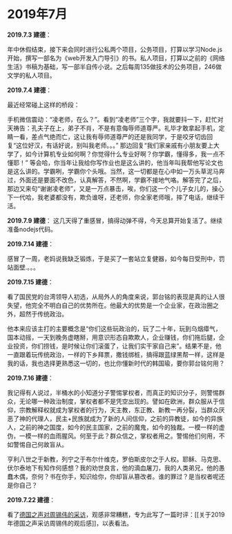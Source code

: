 # 2019年7月

**2019.7.3 建德**：

年中休假结束，接下来会同时进行公私两个项目，公务项目，打算以学习Node.js开始，撰写一部名为《web开发入门导引》的书。私人项目，打算以之前的《网络生活》书稿为基础，写一部半自传小说。之后每周135做技术的公务项目，246做文学的私人项目。

**2019.7.4 建德**：

最近经常碰上这样的桥段：

手机微信震动：“凌老师，在么？”。看到“凌老师”三个字，我就要抖一下，赶忙对天祷告：孔夫子在上，弟子不肖，不是有意侮辱师道尊严。礼毕才敢拿起手机，定睛一看，差点气绝而亡，这让我有辱师道尊严的还是我同学，于是咬牙切齿回复“这位好汉，有话好说，别叫我老师。。。” 那边回复“我们家亲戚有小朋友要上大学了，如今计算机专业如何啊？你觉得什么专业好啊？你学霸，懂得多，我一点不懂耶！” 等会哈，你当年让我给你写作业也是这么讲的，他当年叫我帮他写论文也是这么讲的。学霸咧，学霸你个头哦。当然，这一切都是在心中如一万头草泥马奔过，外面还是要面不改色，认真解答，不然啊，学霸不接地气咯。解答完了之后，那边又来句“谢谢凌老师”，又是一万点暴击，唉，你们这一个个儿子女儿的，操心下一代哈，我老婆都没有，欺负谁呀，还老师，你全家老师哦，摔了电话，继续干活。

**2019.7.9 建德**： 
这几天得了重感冒，搞得动弹不得，今天总算开始复活了。继续准备nodejs代码。

**2019.7.14 建德**：

感冒了一周，老妈说我缺乏锻炼，于是买了一套站立复健器，如今每日受刑中，罚站面壁.。。。

**2019.7.15 建德**：

看了国民党的台湾领导人初选，从局外人的角度来说，郭台铭的表现是真的让人很失望，他完全不明白自己的优势所在。他最大的优势是一个企业家，在政治圈之外，超然于传统政治。

他本来应该主打的主要概念是“你们这些玩政治的，玩了二十年，玩到乌烟瘴气，国本动摇，一天到晚务虚瞎掰，用意识形态自欺欺人，企业赚钱，你们拖后腿，企业投资，你们捞钱，是时候让你们滚蛋了，让我们实干家自己来”。结果不是，他一直跟着玩传统政治，一样的下乡拜票，撒钱绑桩，搞得跟蓝绿黑帮一样，这样是我的话，我也选择更熟悉这一切的，也比你懂新时代的韩国瑜，要你郭台铭何用？

**2019.7.16 建德**：

我记得有人说过，半桶水的小知道分子警惕掌权者，而真正的知识分子，则警惕群众，无论哪一种政治制度，掌权者都不是凭空出现的。譬如在欧洲，群众服从于信仰，宗教解释权就成为掌权者的行为，天主教，东正教、新教一再分裂，当群众厌恶了神的代理人，民主+民族就成为了新的人间信仰，之前的异教徒，如今的异族人，之前的神之国度，如今的民主国家，之前的魔鬼，如今的独裁。一模一样的虚伪，一模一样的血雨腥风。何至于此？群众信之，掌权者用之。警惕他们何用，不如警惕自己何故盲从。

亨利八世之于新教，列宁之于布尔什维克，罗伯斯皮尔之于人权。耶稣、马克思、伏尔泰地下有知作何感想？我的劝世良言，他的滴血屠刀，我的人类弟兄，他的愚蠢木偶，奈何？书在你手，知识给你，你却盲从篡改者。谁的罪过？是当权者呢还是你自己？

**2019.7.22 建德**：

看了[德国之声对周锡伟的采访](https://www.youtube.com/watch?v=Iq42IUaT5c4)，观感非常糟糕，专为此写了一篇时评：[[关于2019年德国之声采访周锡伟的观后感]]，以表看法。
